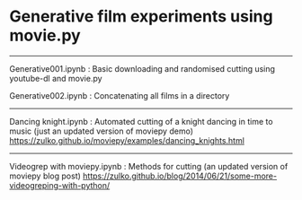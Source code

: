 # Generative film experiments using movie.py</b>

--------------------------------------------------------

Generative001.ipynb :
Basic downloading and randomised cutting using youtube-dl and movie.py

Generative002.ipynb :
Concatenating all films in a directory

--------------------------------------------------------

Dancing knight.ipynb :
Automated cutting of a knight dancing in time to music (just an updated version of moviepy demo)
https://zulko.github.io/moviepy/examples/dancing_knights.html

--------------------------------------------------------

Videogrep with moviepy.ipynb :
Methods for cutting (an updated version of moviepy blog post)
https://zulko.github.io/blog/2014/06/21/some-more-videogreping-with-python/
